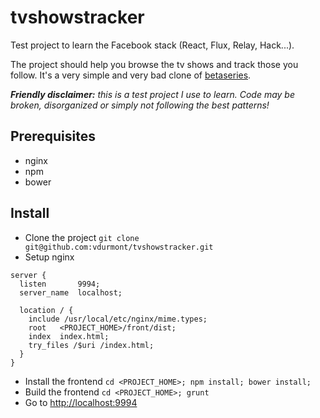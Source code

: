 # tvshowstracker

Test project to learn the Facebook stack (React, Flux, Relay, Hack...).

The project should help you browse the tv shows and track those you follow. It's a very simple and very bad clone of [betaseries](http://betaseries.com).

_**Friendly disclaimer:** this is a test project I use to learn. Code may be broken, disorganized or simply not following the best patterns!_

## Prerequisites

* nginx
* npm
* bower

## Install

* Clone the project `git clone git@github.com:vdurmont/tvshowstracker.git`
* Setup nginx

```
server {
  listen       9994;
  server_name  localhost;

  location / {
    include /usr/local/etc/nginx/mime.types;
    root   <PROJECT_HOME>/front/dist;
    index  index.html;
    try_files /$uri /index.html;
  }
}
```

* Install the frontend `cd <PROJECT_HOME>; npm install; bower install;`
* Build the frontend `cd <PROJECT_HOME>; grunt`
* Go to [http://localhost:9994](http://localhost:9994)

